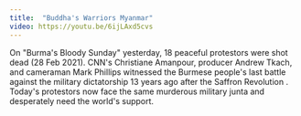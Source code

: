 ```yaml
---
title:  "Buddha's Warriors Myanmar"
video: https://youtu.be/6ijLAxd5cvs
---
```

On  "Burma's Bloody Sunday"  yesterday, 18 peaceful protestors were shot dead (28 Feb 2021).  CNN's Christiane Amanpour, producer Andrew Tkach, and cameraman Mark Phillips witnessed the Burmese people's last battle against the military dictatorship 13 years ago after the Saffron Revolution . Today's protestors now face the same murderous military junta and desperately need the world's support.
